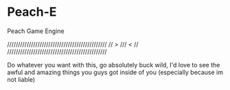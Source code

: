 # Peach-E
 Peach Game Engine
 
//////////////////////////////////////////////
//                 > /// <                  //
//////////////////////////////////////////////

Do whatever you want with this, go absolutely buck wild, I'd love to see the awful and amazing things you guys got inside of you (especially because im not liable)
